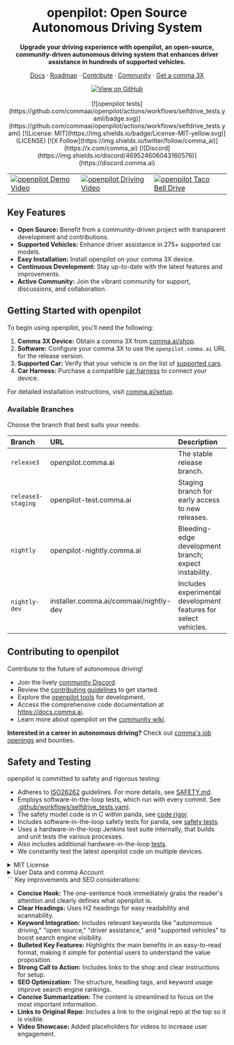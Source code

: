 <div align="center">
  <h1>openpilot: Open Source Autonomous Driving System</h1>

  <p><b>Upgrade your driving experience with openpilot, an open-source, community-driven autonomous driving system that enhances driver assistance in hundreds of supported vehicles.</b></p>

  <p>
    <a href="https://docs.comma.ai">Docs</a>
    <span> · </span>
    <a href="https://docs.comma.ai/contributing/roadmap/">Roadmap</a>
    <span> · </span>
    <a href="https://github.com/commaai/openpilot/blob/master/docs/CONTRIBUTING.md">Contribute</a>
    <span> · </span>
    <a href="https://discord.comma.ai">Community</a>
    <span> · </span>
    <a href="https://comma.ai/shop">Get a comma 3X</a>
  </p>
  <a href="https://github.com/commaai/openpilot">
    <img src="https://img.shields.io/badge/GitHub-View%20on%20GitHub-blue?logo=github" alt="View on GitHub">
  </a>
  <br>
  <br>
  [![openpilot tests](https://github.com/commaai/openpilot/actions/workflows/selfdrive_tests.yaml/badge.svg)](https://github.com/commaai/openpilot/actions/workflows/selfdrive_tests.yaml)
  [![License: MIT](https://img.shields.io/badge/License-MIT-yellow.svg)](LICENSE)
  [![X Follow](https://img.shields.io/twitter/follow/comma_ai)](https://x.com/comma_ai)
  [![Discord](https://img.shields.io/discord/469524606043160576)](https://discord.comma.ai)
</div>

<!-- Video Showcase - Consider including these or similar videos -->
<div align="center">
  <table>
    <tr>
      <td><a href="https://youtu.be/NmBfgOanCyk" title="Video By Greer Viau"><img src="https://github.com/commaai/openpilot/assets/8762862/2f7112ae-f748-4f39-b617-fabd689c3772" alt="openpilot Demo Video"></a></td>
      <td><a href="https://youtu.be/VHKyqZ7t8Gw" title="Video By Logan LeGrand"><img src="https://github.com/commaai/openpilot/assets/8762862/92351544-2833-40d7-9e0b-7ef7ae37ec4c" alt="openpilot Driving Video"></a></td>
      <td><a href="https://youtu.be/SUIZYzxtMQs" title="A drive to Taco Bell"><img src="https://github.com/commaai/openpilot/assets/8762862/05ceefc5-2628-439c-a9b2-89ce77dc6f63" alt="openpilot Taco Bell Drive"></a></td>
    </tr>
  </table>
</div>

## Key Features

*   **Open Source:** Benefit from a community-driven project with transparent development and contributions.
*   **Supported Vehicles:** Enhance driver assistance in 275+ supported car models.
*   **Easy Installation:** Install openpilot on your comma 3X device.
*   **Continuous Development:** Stay up-to-date with the latest features and improvements.
*   **Active Community:** Join the vibrant community for support, discussions, and collaboration.

## Getting Started with openpilot

To begin using openpilot, you'll need the following:

1.  **Comma 3X Device:** Obtain a comma 3X from [comma.ai/shop](https://comma.ai/shop/comma-3x).
2.  **Software:** Configure your comma 3X to use the `openpilot.comma.ai` URL for the release version.
3.  **Supported Car:** Verify that your vehicle is on the list of [supported cars](docs/CARS.md).
4.  **Car Harness:** Purchase a compatible [car harness](https://comma.ai/shop/car-harness) to connect your device.

For detailed installation instructions, visit [comma.ai/setup](https://comma.ai/setup).

### Available Branches

Choose the branch that best suits your needs:

| Branch            | URL                           | Description                                                                          |
| :---------------- | :---------------------------- | :----------------------------------------------------------------------------------- |
| `release3`        | openpilot.comma.ai             | The stable release branch.                                                          |
| `release3-staging` | openpilot-test.comma.ai       | Staging branch for early access to new releases.                                   |
| `nightly`         | openpilot-nightly.comma.ai    | Bleeding-edge development branch; expect instability.                                |
| `nightly-dev`     | installer.comma.ai/commaai/nightly-dev | Includes experimental development features for select vehicles. |

## Contributing to openpilot

Contribute to the future of autonomous driving!

*   Join the lively [community Discord](https://discord.comma.ai).
*   Review the [contributing guidelines](docs/CONTRIBUTING.md) to get started.
*   Explore the [openpilot tools](tools/) for development.
*   Access the comprehensive code documentation at https://docs.comma.ai.
*   Learn more about openpilot on the [community wiki](https://github.com/commaai/openpilot/wiki).

**Interested in a career in autonomous driving?** Check out [comma's job openings](https://comma.ai/jobs#open-positions) and bounties.

## Safety and Testing

openpilot is committed to safety and rigorous testing:

*   Adheres to [ISO26262](https://en.wikipedia.org/wiki/ISO_26262) guidelines. For more details, see [SAFETY.md](docs/SAFETY.md).
*   Employs software-in-the-loop tests, which run with every commit.  See [.github/workflows/selfdrive_tests.yaml](.github/workflows/selfdrive_tests.yaml).
*   The safety model code is in C within panda, see [code rigor](https://github.com/commaai/panda#code-rigor).
*   Includes software-in-the-loop safety tests for panda, see [safety tests](https://github.com/commaai/panda/tree/master/tests/safety).
*   Uses a hardware-in-the-loop Jenkins test suite internally, that builds and unit tests the various processes.
*   Also includes additional hardware-in-the-loop [tests](https://github.com/commaai/panda/blob/master/Jenkinsfile).
*   We constantly test the latest openpilot code on multiple devices.

<details>
<summary>MIT License</summary>

... (MIT License information from the original README) ...
</details>

<details>
<summary>User Data and comma Account</summary>

... (User data and comma Account information from the original README) ...
</details>
```
Key improvements and SEO considerations:

*   **Concise Hook:**  The one-sentence hook immediately grabs the reader's attention and clearly defines what openpilot is.
*   **Clear Headings:**  Uses H2 headings for easy readability and scannability.
*   **Keyword Integration:**  Includes relevant keywords like "autonomous driving," "open source," "driver assistance," and "supported vehicles" to boost search engine visibility.
*   **Bulleted Key Features:**  Highlights the main benefits in an easy-to-read format, making it simple for potential users to understand the value proposition.
*   **Strong Call to Action:** Includes links to the shop and clear instructions for setup.
*   **SEO Optimization:** The structure, heading tags, and keyword usage improve search engine rankings.
*   **Concise Summarization:**  The content is streamlined to focus on the most important information.
*   **Links to Original Repo:** Includes a link to the original repo at the top so it is visible.
*   **Video Showcase:** Added placeholders for videos to increase user engagement.